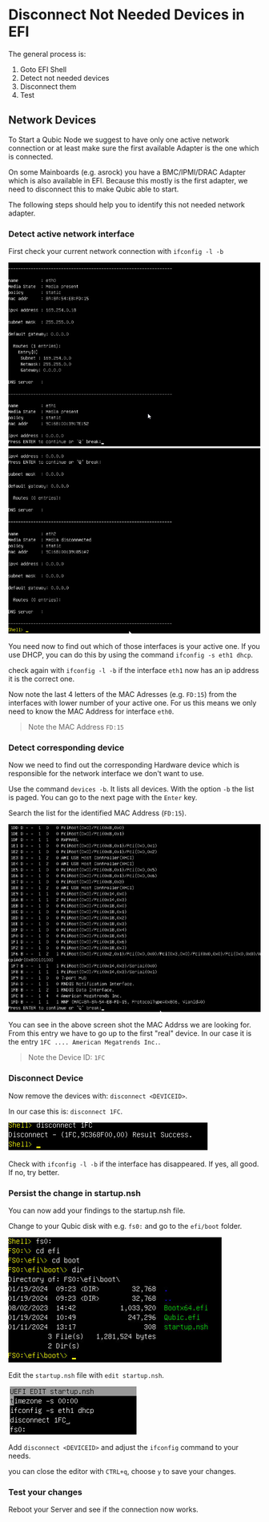 # Disconnect Not Needed Devices in EFI
The general process is:

1. Goto EFI Shell
2. Detect not needed devices
3. Disconnect them
4. Test

## Network Devices
To Start a Qubic Node we suggest to have only one active network connection or at least make sure the first available Adapter is the one which is connected.

On some Mainboards (e.g. asrock) you have a BMC/IPMI/DRAC Adapter which is also available in EFI. Because this mostly is the first adapter, we need to disconnect this to make Qubic able to start.

The following steps should help you to identify this not needed network adapter.

### Detect active network interface
First check your current network connection with `ifconfig -l -b`

![Network Interfaces First Page](images/show_ethernet_devices_1.png "Network Interfaces First Page")
![Network Interfaces Second Page](images/show_ethernet_devices_2.png "Network Interfaces Second Page")

You need now to find out which of those interfaces is your active one. If you use DHCP, you can do this by using the command `ifconfig -s eth1 dhcp`.

check again with `ifconfig -l -b` if the interface `eth1` now has an ip address it is the correct one.

Now note the last 4 letters of the MAC Adresses (e.g. `FD:15`) from the interfaces with lower number of your active one. For us this means we only need to know the MAC Address for interface `eth0`.

> Note the MAC Address `FD:15`

### Detect corresponding device
Now we need to find out the corresponding Hardware device which is responsible for the network interface we don't want to use.

Use the command `devices -b`. It lists all devices. With the option `-b` the list is paged. You can go to the next page with the `Enter` key.

Search the list for the identified MAC Address (`FD:15`).

![List of Devices](images/check_device_nr.png "List of Devices")

You can see in the above screen shot the MAC Addrss we are looking for. From this entry we have to go up to the first "real" device. In our case it is the entry `1FC .... American Megatrends Inc.`.

> Note the Device ID: `1FC`

### Disconnect Device
Now remove the devices with: `disconnect <DEVICEID>`.

In our case this is: `disconnect 1FC`.

![Disconnect Device](images/disconnect_device.png "Disconnect Device")

Check with `ifconfig -l -b` if the interface has disappeared. If yes, all good. If no, try better.

### Persist the change in startup.nsh
You can now add your findings to the startup.nsh file.

Change to your Qubic disk with e.g. `fs0:` and go to the `efi/boot` folder.

![Startup.nsh](images/find_startup.png "Startup.nsh")


Edit the `startup.nsh` file with `edit startup.nsh`.

![Edit Startup.nsh](images/edit_startup.png "Edit Startup.nsh")

Add `disconnect <DEVICEID>` and adjust the `ifconfig` command to your needs.

you can close the editor with `CTRL+q`, choose `y` to save your changes.

### Test your changes
Reboot your Server and see if the connection now works.